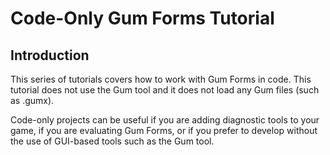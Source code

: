 # Code-Only Gum Forms Tutorial

## Introduction

This series of tutorials covers how to work with Gum Forms in code. This tutorial does not use the Gum tool and it does not load any Gum files (such as .gumx).

Code-only projects can be useful if you are adding diagnostic tools to your game, if you are evaluating Gum Forms, or if you prefer to develop without the use of GUI-based tools such as the Gum tool.


